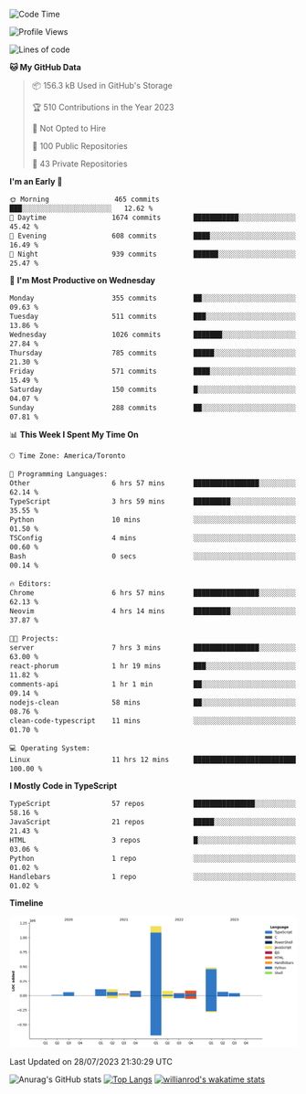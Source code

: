<!--START_SECTION:waka-->
![Code Time](http://img.shields.io/badge/Code%20Time-431%20hrs%205%20mins-blue)

![Profile Views](http://img.shields.io/badge/Profile%20Views-0-blue)

![Lines of code](https://img.shields.io/badge/From%20Hello%20World%20I%27ve%20Written-2.4%20million%20lines%20of%20code-blue)

**🐱 My GitHub Data** 

> 📦 156.3 kB Used in GitHub's Storage 
 > 
> 🏆 510 Contributions in the Year 2023
 > 
> 🚫 Not Opted to Hire
 > 
> 📜 100 Public Repositories 
 > 
> 🔑 43 Private Repositories 
 > 
**I'm an Early 🐤** 

```text
🌞 Morning                465 commits         ███░░░░░░░░░░░░░░░░░░░░░░   12.62 % 
🌆 Daytime                1674 commits        ███████████░░░░░░░░░░░░░░   45.42 % 
🌃 Evening                608 commits         ████░░░░░░░░░░░░░░░░░░░░░   16.49 % 
🌙 Night                  939 commits         ██████░░░░░░░░░░░░░░░░░░░   25.47 % 
```
📅 **I'm Most Productive on Wednesday** 

```text
Monday                   355 commits         ██░░░░░░░░░░░░░░░░░░░░░░░   09.63 % 
Tuesday                  511 commits         ███░░░░░░░░░░░░░░░░░░░░░░   13.86 % 
Wednesday                1026 commits        ███████░░░░░░░░░░░░░░░░░░   27.84 % 
Thursday                 785 commits         █████░░░░░░░░░░░░░░░░░░░░   21.30 % 
Friday                   571 commits         ████░░░░░░░░░░░░░░░░░░░░░   15.49 % 
Saturday                 150 commits         █░░░░░░░░░░░░░░░░░░░░░░░░   04.07 % 
Sunday                   288 commits         ██░░░░░░░░░░░░░░░░░░░░░░░   07.81 % 
```


📊 **This Week I Spent My Time On** 

```text
🕑︎ Time Zone: America/Toronto

💬 Programming Languages: 
Other                    6 hrs 57 mins       ████████████████░░░░░░░░░   62.14 % 
TypeScript               3 hrs 59 mins       █████████░░░░░░░░░░░░░░░░   35.55 % 
Python                   10 mins             ░░░░░░░░░░░░░░░░░░░░░░░░░   01.50 % 
TSConfig                 4 mins              ░░░░░░░░░░░░░░░░░░░░░░░░░   00.60 % 
Bash                     0 secs              ░░░░░░░░░░░░░░░░░░░░░░░░░   00.14 % 

🔥 Editors: 
Chrome                   6 hrs 57 mins       ████████████████░░░░░░░░░   62.13 % 
Neovim                   4 hrs 14 mins       █████████░░░░░░░░░░░░░░░░   37.87 % 

🐱‍💻 Projects: 
server                   7 hrs 3 mins        ████████████████░░░░░░░░░   63.00 % 
react-phorum             1 hr 19 mins        ███░░░░░░░░░░░░░░░░░░░░░░   11.82 % 
comments-api             1 hr 1 min          ██░░░░░░░░░░░░░░░░░░░░░░░   09.14 % 
nodejs-clean             58 mins             ██░░░░░░░░░░░░░░░░░░░░░░░   08.76 % 
clean-code-typescript    11 mins             ░░░░░░░░░░░░░░░░░░░░░░░░░   01.70 % 

💻 Operating System: 
Linux                    11 hrs 12 mins      █████████████████████████   100.00 % 
```

**I Mostly Code in TypeScript** 

```text
TypeScript               57 repos            ███████████████░░░░░░░░░░   58.16 % 
JavaScript               21 repos            █████░░░░░░░░░░░░░░░░░░░░   21.43 % 
HTML                     3 repos             █░░░░░░░░░░░░░░░░░░░░░░░░   03.06 % 
Python                   1 repo              ░░░░░░░░░░░░░░░░░░░░░░░░░   01.02 % 
Handlebars               1 repo              ░░░░░░░░░░░░░░░░░░░░░░░░░   01.02 % 
```



**Timeline**

![Lines of Code chart](https://raw.githubusercontent.com/wise-introvert/wise-introvert/master/assets/bar_graph.png)


 Last Updated on 28/07/2023 21:30:29 UTC
<!--END_SECTION:waka-->

![Anurag's GitHub stats](https://github-readme-stats.vercel.app/api?username=wise-introvert&count_private=true&show_icons=true)
[![Top Langs](https://github-readme-stats.vercel.app/api/top-langs/?username=wise-introvert&langs_count=10)](https://github.com/anuraghazra/github-readme-stats)
[![willianrod's wakatime stats](https://github-readme-stats.vercel.app/api/wakatime?username=wiseintrovert)](https://github.com/anuraghazra/github-readme-stats)
